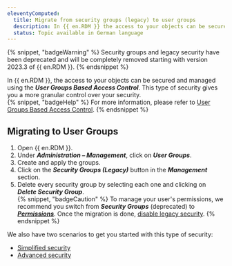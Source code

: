 ```yaml
---
eleventyComputed:
  title: Migrate from security groups (legacy) to user groups
  description: In {{ en.RDM }} the access to your objects can be secured and managed using the User Groups Based Access Control.
  status: Topic available in German language
---
```

{% snippet, "badgeWarning" %}
Security groups and legacy security have been deprecated and will be completely removed starting with version 2023.3 of {{ en.RDM }}.
{% endsnippet %}  

In {{ en.RDM }}, the access to your objects can be secured and managed using the ***User Groups Based Access Control***. This type of security gives you a more granular control over your security.  
{% snippet, "badgeHelp" %}
For more information, please refer to [User Groups Based Access Control](/rdm/windows/user-groups-based-access-control/).
{% endsnippet %}  

## Migrating to User Groups
1. Open {{ en.RDM }}.
1. Under ***Administration – Management***, click on ***User Groups***.
1. Create and apply the groups.
1. Click on the ***Security Groups (Legacy)*** button in the ***Management*** section.
1. Delete every security group by selecting each one and clicking on ***Delete Security Group***.  
{% snippet, "badgeCaution" %}
To manage your user's permissions, we recommend you switch from ***Security Groups*** (deprecated) to [***Permissions***](/rdm/windows/user-groups-based-access-control/permissions/). Once the migration is done, [disable legacy security](/rdm/mac/kb/rdm-windows/how-to-articles/migrate-legacy-security-permissions/).
{% endsnippet %}  

We also have two scenarios to get you started with this type of security:  

* [Simplified security](/rdm/windows/user-groups-based-access-control/scenarios/simplified-security/)  
* [Advanced security](/rdm/windows/user-groups-based-access-control/scenarios/advanced-security/)  
